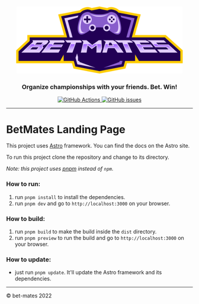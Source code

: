 <p align="center">
  <img src="./public/logo.svg" width="450" alt="BetMates logo">
</p>

<p>
  <h3 align="center"><b>Organize championships with your friends. Bet. Win!</b></h3>
</p>

<p align="center">
  <a href="https://github.com/bet-mates/landing-page/actions/workflows/deploy.yml">
    <img alt="GitHub Actions" src="https://github.com/bet-mates/landing-page/actions/workflows/deploy.yml/badge.svg">
  </a>
  <a href="https://github.com/bet-mates/landing-page/issues">
    <img alt="GitHub issues" src="https://img.shields.io/github/issues/bet-mates/landing-page?color=%2332CA55">
  </a>
</p>

---
# BetMates Landing Page

This project uses [Astro](https://astro.build) framework.
You can find the docs on the Astro site.

To run this project clone the repository and change to its directory.

*Note: this project uses [pnpm](https://pnpm.io) instead of `npm`.*

### How to run:

1. run `pnpm install` to install the dependencies.
2. run `pnpm dev` and go to `http://localhost:3000` on your browser.

### How to build:

1. run `pnpm build` to make the build inside the `dist` directory.
2. run `pnpm preview` to run the build and go to `http://localhost:3000` on your browser.

### How to update:

* just run `pnpm update`. It'll update the Astro framework and its dependencies.
---
&copy; bet-mates 2022

